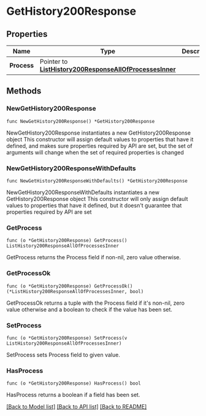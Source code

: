 # GetHistory200Response

## Properties

Name | Type | Description | Notes
------------ | ------------- | ------------- | -------------
**Process** | Pointer to [**ListHistory200ResponseAllOfProcessesInner**](ListHistory200ResponseAllOfProcessesInner.md) |  | [optional] 

## Methods

### NewGetHistory200Response

`func NewGetHistory200Response() *GetHistory200Response`

NewGetHistory200Response instantiates a new GetHistory200Response object
This constructor will assign default values to properties that have it defined,
and makes sure properties required by API are set, but the set of arguments
will change when the set of required properties is changed

### NewGetHistory200ResponseWithDefaults

`func NewGetHistory200ResponseWithDefaults() *GetHistory200Response`

NewGetHistory200ResponseWithDefaults instantiates a new GetHistory200Response object
This constructor will only assign default values to properties that have it defined,
but it doesn't guarantee that properties required by API are set

### GetProcess

`func (o *GetHistory200Response) GetProcess() ListHistory200ResponseAllOfProcessesInner`

GetProcess returns the Process field if non-nil, zero value otherwise.

### GetProcessOk

`func (o *GetHistory200Response) GetProcessOk() (*ListHistory200ResponseAllOfProcessesInner, bool)`

GetProcessOk returns a tuple with the Process field if it's non-nil, zero value otherwise
and a boolean to check if the value has been set.

### SetProcess

`func (o *GetHistory200Response) SetProcess(v ListHistory200ResponseAllOfProcessesInner)`

SetProcess sets Process field to given value.

### HasProcess

`func (o *GetHistory200Response) HasProcess() bool`

HasProcess returns a boolean if a field has been set.


[[Back to Model list]](../README.md#documentation-for-models) [[Back to API list]](../README.md#documentation-for-api-endpoints) [[Back to README]](../README.md)


